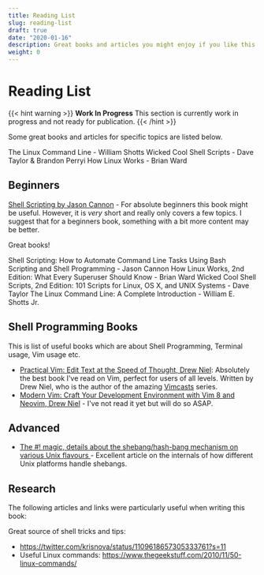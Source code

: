 ```yaml
---
title: Reading List
slug: reading-list
draft: true
date: "2020-01-16"
description: Great books and articles you might enjoy if you like this book!
weight: 0
---
```

# Reading List

{{< hint warning >}}
**Work In Progress**
This section is currently work in progress and not ready for publication.
{{< /hint >}}

Some great books and articles for specific topics are listed below.

The Linux Command Line - William Shotts
Wicked Cool Shell Scripts - Dave Taylor & Brandon Perryi
How Linux Works - Brian Ward

## Beginners

[Shell Scripting by Jason Cannon](TODO) - For absolute beginners this book might be useful. However, it is _very_ short and really only covers a few topics. I suggest that for a beginners book, something with a bit more content may be better.

Great books!

Shell Scripting: How to Automate Command Line Tasks Using Bash Scripting and Shell Programming - Jason Cannon
How Linux Works, 2nd Edition: What Every Superuser Should Know - Brian Ward
Wicked Cool Shell Scripts, 2nd Edition: 101 Scripts for Linux, OS X, and UNIX Systems - Dave Taylor
The Linux Command Line: A Complete Introduction - William E. Shotts Jr.

## Shell Programming Books

This is list of useful books which are about Shell Programming, Terminal usage, Vim usage etc.

- [Practical Vim: Edit Text at the Speed of Thought, Drew Niel](https://www.amazon.com/Practical-Vim-Thought-Pragmatic-Programmers/dp/1934356980): Absolutely the best book I've read on Vim, perfect for users of all levels. Written by Drew Niel, who is the author of the amazing [Vimcasts](http://vimcasts.org/) series.
- [Modern Vim: Craft Your Development Environment with Vim 8 and Neovim, Drew Niel](https://pragprog.com/book/modvim/modern-vim) - I've not read it yet but will do so ASAP.

## Advanced

- [The #! magic, details about the shebang/hash-bang mechanism on various Unix flavours
](https://www.in-ulm.de/~mascheck/various/shebang) - Excellent article on the internals of how different Unix platforms handle shebangs.

## Research

The following articles and links were particularly useful when writing this book:

Great source of shell tricks and tips:

- https://twitter.com/krisnova/status/1109618657305333761?s=11
- Useful Linux commands: https://www.thegeekstuff.com/2010/11/50-linux-commands/
